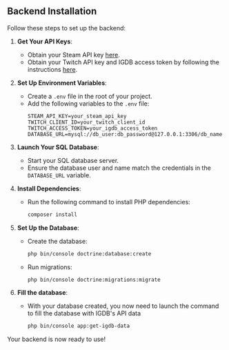 ## Backend Installation

Follow these steps to set up the backend:

1. **Get Your API Keys**:
    - Obtain your Steam API key [here](https://steamcommunity.com/dev/apikey).
    - Obtain your Twitch API key and IGDB access token by following the instructions [here](https://api-docs.igdb.com/#getting-started).

2. **Set Up Environment Variables**:
    - Create a `.env` file in the root of your project.
    - Add the following variables to the `.env` file:
      ```env
      STEAM_API_KEY=your_steam_api_key
      TWITCH_CLIENT_ID=your_twitch_client_id
      TWITCH_ACCESS_TOKEN=your_igdb_access_token
      DATABASE_URL=mysql://db_user:db_password@127.0.0.1:3306/db_name
      ```

3. **Launch Your SQL Database**:
    - Start your SQL database server.
    - Ensure the database user and name match the credentials in the `DATABASE_URL` variable.

4. **Install Dependencies**:
    - Run the following command to install PHP dependencies:
      ```bash
      composer install
      ```

5. **Set Up the Database**:
    - Create the database:
      ```bash
      php bin/console doctrine:database:create
      ```
    - Run migrations:
      ```bash
      php bin/console doctrine:migrations:migrate
      ```

6. **Fill the database**:

    - With your database created, you now need to launch the command to fill the database with IGDB's API data

        ```bash
        php bin/console app:get-igdb-data
        ```

Your backend is now ready to use!
